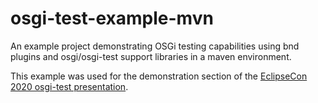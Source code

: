 # osgi-test-example-mvn
An example project demonstrating OSGi testing capabilities using bnd plugins and osgi/osgi-test support libraries in a maven environment.

This example was used for the demonstration section of the [EclipseCon 2020 osgi-test presentation](https://www.eclipsecon.org/2020/sessions/easier-integration-testing-osgi-open-source-osgi-test-project).
